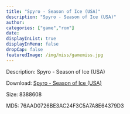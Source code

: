 ```yaml
---
title: "Spyro - Season of Ice (USA)"
description: "Spyro - Season of Ice (USA)"
author: 
categories: ["game","rom"]
date: 
displayInList: true
displayInMenu: false
dropCap: false
featuredImage: /img/miss/gamemiss.jpg
---
```


Description: Spyro - Season of Ice (USA)

Download: <a style="text-decoration:underline;" href="https://mega.nz/#!LeRwwAob!ZgXvPNNhzFVfnagwPJB0QyL_K0yNwyXaXbdoZpMWCwk" target = "_blank" rel = "nofollow" > Spyro - Season of Ice (USA)</a>

Size: 8388608

MD5: 76AAD0726BE3AC24F3C5A7A8E64379D3

